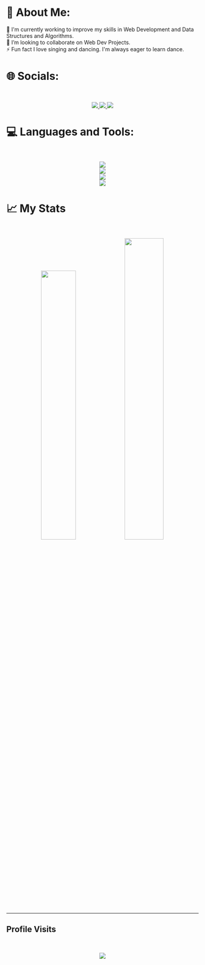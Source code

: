 # 💫 About Me:
🔭 I'm currently working to improve my skills in Web Development and Data Structures and Algorithms.<br>
👯 I’m looking to collaborate on Web Dev Projects.<br>
⚡ Fun fact I love singing and dancing. I'm always eager to learn dance.


# 🌐 Socials:
<br>
<p align="center">
  <a href="https://www.linkedin.com/in/khushi-agarwal-b3534624b/">
    <img src="https://skillicons.dev/icons?i=linkedin" />
  </a>
 <a href="https://www.instagram.com/agrwlkhushi//">
    <img src="https://skillicons.dev/icons?i=instagram" />
  </a>
 <a href="https://github.com/AgrwlKhushu">
    <img src="https://skillicons.dev/icons?i=github" />
  </a>
<!--  <a href="">
    <img src="https://skillicons.dev/icons?i=twitter" />
  </a> -->
</p>

# 💻 Languages and Tools:
<br>
<p align = "center">
  <img src= "https://skillicons.dev/icons?i=html,css,js&perline=4">
  <br>
  <img src= "https://skillicons.dev/icons?i=react,bootstrap&perline=2">
  <br>
  <img src= "https://skillicons.dev/icons?i=java,mysql&perline=3">
  <br>
  <img src= "https://skillicons.dev/icons?i=idea,vscode&perline=4">
</p>
 
# 📈 My Stats
<br>
<p align = "center">
 <img width="42.5%" src="https://leetcard.jacoblin.cool/agrwlkhushi2724?theme=dark&font=Kreon&ext=activity" />
 <img width="45%" src="https://github-readme-stats.vercel.app/api/top-langs/?username=AgrwlKhushu&langs_count=4&theme=dark&font=Kreon"/> 
</p>
<!-- <p align = "center">
  <a href="https://git.io/streak-stats"><img src="https://streak-stats.demolab.com?user=AgarwalMaddy&theme=dark"/></a>
</p> -->

<!--
[![Madhur's github activity graph](https://github-readme-activity-graph.vercel.app/graph?username=AgarwalMaddy&bg_color=0d1117&color=1f94b2&line=ffffff&point=1e648f&area=true&hide_border=true)](https://github.com/ashutosh00710/github-readme-activity-graph) -->

---
## Profile Visits
<br>
<p align="center">
  <img src="https://profile-counter.glitch.me/AgrwlKhushu/count.svg">
</p>

<!-- Proudly created with GPRM ( https://gprm.itsvg.in ) -->
